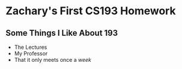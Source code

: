 # Zachary's First CS193 Homework


## Some Things I Like About 193



- The Lectures
- My Professor
- That it only meets once a _week_
